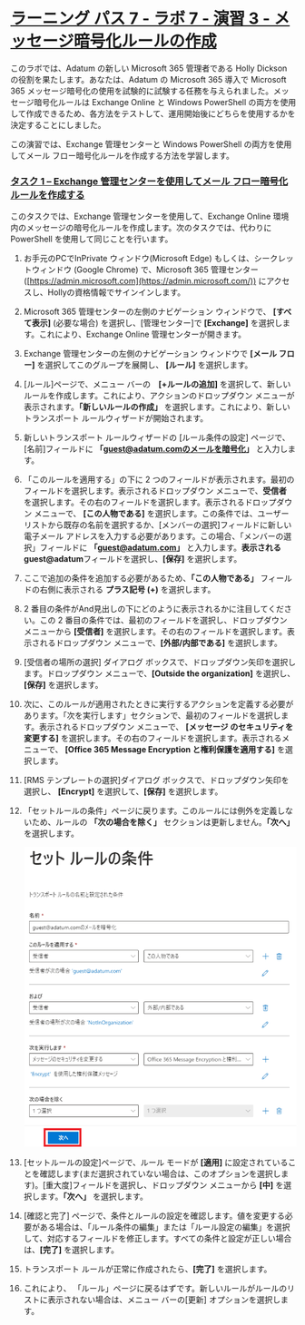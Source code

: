 # [ラーニング パス 7 - ラボ 7 - 演習 3 - メッセージ暗号化ルールの作成](https://github.com/MicrosoftLearning/MS-102T00-Microsoft-365-Administrator-Essentials/blob/master/Instructions/Labs/LAB_AK_07_Lab7_Ex3_Message_Encryption.md#learning-path-7---lab-7---exercise-3---create-message-encryption-rules)

このラボでは、Adatum の新しい Microsoft 365 管理者である Holly Dickson の役割を果たします。あなたは、Adatum の Microsoft 365 導入で Microsoft 365 メッセージ暗号化の使用を試験的に試験する任務を与えられました。メッセージ暗号化ルールは Exchange Online と Windows PowerShell の両方を使用して作成できるため、各方法をテストして、運用開始後にどちらを使用するかを決定することにしました。

この演習では、Exchange 管理センターと Windows PowerShell の両方を使用してメール フロー暗号化ルールを作成する方法を学習します。

### [タスク 1 – Exchange 管理センターを使用してメール フロー暗号化ルールを作成する](https://github.com/MicrosoftLearning/MS-102T00-Microsoft-365-Administrator-Essentials/blob/master/Instructions/Labs/LAB_AK_07_Lab7_Ex3_Message_Encryption.md#task-1--create-a-mail-flow-encryption-rule-using-the-exchange-admin-center)

このタスクでは、Exchange 管理センターを使用して、Exchange Online 環境内のメッセージの暗号化ルールを作成します。次のタスクでは、代わりに PowerShell を使用して同じことを行います。

1. お手元のPCでInPrivate ウィンドウ(Microsoft Edge) もしくは、シークレットウィンドウ (Google Chrome) で、Microsoft 365 管理センター ([https://admin.microsoft.com](https://admin.microsoft.com/)) にアクセスし、Hollyの資格情報でサインインします。

2. Microsoft 365 管理センターの左側のナビゲーション ウィンドウで、 **[すべて表示]**  (必要な場合) を選択し、[管理センター]で **[Exchange]** を選択します。これにより、Exchange Online 管理センターが開きます。

3. Exchange 管理センターの左側のナビゲーション ウィンドウで **[メール フロー]** を選択してこのグループを展開し、 **[ルール]** を選択します。

4. [ルール]ページで、メニュー バーの　**[+ルールの追加]** を選択して、新しいルールを作成します。これにより、アクションのドロップダウン メニューが表示されます。**「新しいルールの作成」** を選択します。これにより、新しいトランスポート ルールウィザードが開始されます。

5. 新しいトランスポート ルールウィザードの [ルール条件の設定] ページで、 [名前]フィールドに **「guest@adatum.comのメールを暗号化」** と入力します。

6. 「このルールを適用する」の下に 2 つのフィールドが表示されます。最初のフィールドを選択します。表示されるドロップダウン メニューで、**受信者** を選択します。その右のフィールドを選択します。表示されるドロップダウン メニューで、 **[この人物である]** を選択します。この条件では、ユーザー リストから既存の名前を選択するか、[メンバーの選択]フィールドに新しい電子メール アドレスを入力する必要があります。この場合、「メンバーの選択」フィールドに **「guest@adatum.com」** と入力します。**表示されるguest@adatum**フィールドを選択し、**[保存]** を選択します。

7. ここで追加の条件を追加する必要があるため、**「この人物である」** フィールドの右側に表示される **プラス記号 (+)** を選択します。

8. 2 番目の条件がAnd見出しの下にどのように表示されるかに注目してください。この 2 番目の条件では、最初のフィールドを選択し、ドロップダウン メニューから **[受信者]** を選択します。その右のフィールドを選択します。表示されるドロップダウン メニューで、**[外部/内部である]** を選択します。

9. [受信者の場所の選択] ダイアログ ボックスで、ドロップダウン矢印を選択します。ドロップダウン メニューで、**[Outside the organization]** を選択し、**[保存]** を選択します。

10. 次に、このルールが適用されたときに実行するアクションを定義する必要があります。「次を実行します」セクションで、最初のフィールドを選択します。表示されるドロップダウン メニューで、  **[メッセージ のセキュリティを変更する]** を選択します。その右のフィールドを選択します。表示されるメニューで、      **[Office 365 Message Encryption と権利保護を適用する]** を選択します。

11. [RMS テンプレートの選択]ダイアログ ボックスで、ドロップダウン矢印を選択し、 **[Encrypt]** を選択して、**[保存]** を選択します。

12. 「セットルールの条件」ページに戻ります。このルールには例外を定義しないため、ルールの **「次の場合を除く」** セクションは更新しません。**「次へ」** を選択します。

    ![](./media/lab7-3-1.png)

13. [セットルールの設定]ページで、ルール モードが **[適用]** に設定されていることを確認します(まだ選択されていない場合は、このオプションを選択します)。[重大度]フィールドを選択し、ドロップダウン メニューから **[中]** を選択します。**「次へ」** を選択します。

14. [確認と完了] ページで、条件とルールの設定を確認します。値を変更する必要がある場合は、「ルール条件の編集」または「ルール設定の編集」を選択して、対応するフィールドを修正します。すべての条件と設定が正しい場合は、**[完了]** を選択します。

15. トランスポート ルールが正常に作成されたら、**[完了]** を選択します。

16. これにより、 「ルール」ページに戻るはずです。新しいルールがルールのリストに表示されない場合は、メニュー バーの[更新] オプションを選択します。

